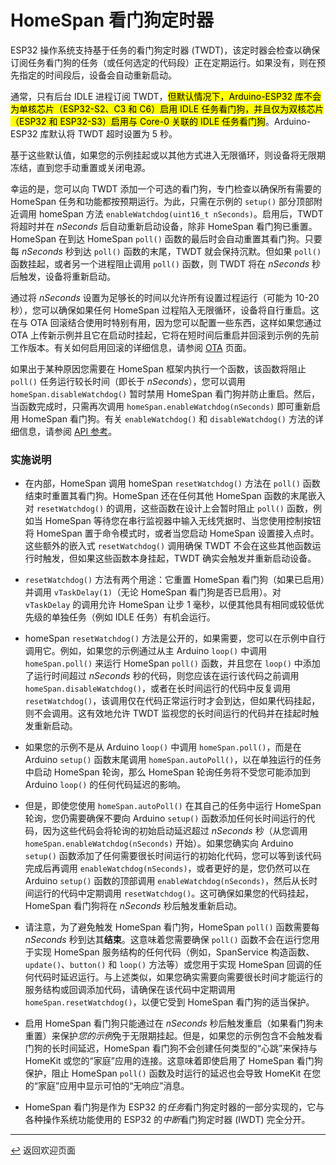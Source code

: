 <!-- 原文时间：2025.2.9，校对时间：校对时间：2025.4.9 -->

# HomeSpan 看门狗定时器

ESP32 操作系统支持基于任务的看门狗定时器 (TWDT)，该定时器会检查以确保订阅任务看门狗的任务（或任何选定的代码段）正在定期运行。如果没有，则在预先指定的时间段后，设备会自动重新启动。

通常，只有后台 IDLE 进程订阅 TWDT，<mark>但默认情况下，Arduino-ESP32 库不会为单核芯片（ESP32-S2、C3 和 C6）启用 IDLE 任务看门狗，并且仅为双核芯片（ESP32 和 ESP32-S3）启用与 Core-0 关联的 IDLE 任务看门狗</mark>。Arduino-ESP32 库默认将 TWDT 超时设置为 5 秒。

基于这些默认值，如果您的示例挂起或以其他方式进入无限循环，则设备将无限期冻结，直到您手动重置或关闭电源。

幸运的是，您可以向 TWDT 添加一个可选的看门狗，专门检查以确保所有需要的 HomeSpan 任务和功能都按预期运行。为此，只需在示例的 `setup()` 部分顶部附近调用 homeSpan 方法 `enableWatchdog(uint16_t nSeconds)`。启用后，TWDT 将超时并在 *nSeconds* 后自动重新启动设备，除非 HomeSpan 看门狗已重置。HomeSpan 在到达 HomeSpan `poll()` 函数的最后时会自动重置其看门狗。只要每 *nSeconds* 秒到达 `poll()` 函数的末尾，TWDT 就会保持沉默。但如果 `poll()` 函数挂起，或者另一个进程阻止调用 `poll()` 函数，则 TWDT 将在 *nSeconds* 秒后触发，设备将重新启动。

通过将 *nSeconds* 设置为足够长的时间以允许所有设置过程运行（可能为 10-20 秒），您可以确保如果任何 HomeSpan 过程陷入无限循环，设备将自行重启。这在与 OTA 回滚结合使用时特别有用，因为您可以配置一些东西，这样如果您通过 OTA 上传新示例并且它在启动时挂起，它将在短时间后重启并回滚到示例的先前工作版本。有关如何启用回滚的详细信息，请参阅 [OTA](OTA.md) 页面。

如果出于某种原因您需要在 HomeSpan 框架内执行一个函数，该函数将阻止 `poll()` 任务运行较长时间（即长于 *nSeconds*），您可以调用 `homeSpan.disableWatchdog()` 暂时禁用 HomeSpan 看门狗并防止重启。然后，当函数完成时，只需再次调用 `homeSpan.enableWatchdog(nSeconds)` 即可重新启用 HomeSpan 看门狗。有关 `enableWatchdog()` 和 `disableWatchdog()` 方法的详细信息，请参阅 [API 参考](Reference.md)。

### 实施说明

* 在内部，HomeSpan 调用 homeSpan `resetWatchdog()` 方法在 `poll()` 函数结束时重置其看门狗。HomeSpan 还在任何其他 HomeSpan 函数的末尾嵌入对 `resetWatchdog()` 的调用，这些函数在设计上会暂时阻止 `poll()` 函数，例如当 HomeSpan 等待您在串行监视器中输入无线凭据时、当您使用控制按钮将 HomeSpan 置于命令模式时，或者当您启动 HomeSpan 设置接入点时。这些额外的嵌入式 `resetWatchdog()` 调用确保 TWDT 不会在这些其他函数运行时触发，但如果这些函数本身挂起，TWDT 确实会触发并重新启动设备。

* `resetWatchdog()` 方法有两个用途：它重置 HomeSpan 看门狗（如果已启用）并调用 `vTaskDelay(1)`（无论 HomeSpan 看门狗是否已启用）。对 `vTaskDelay` 的调用允许 HomeSpan 让步 1 毫秒，以便其他具有相同或较低优先级的单独任务（例如 IDLE 任务）有机会运行。

* homeSpan `resetWatchdog()` 方法是公开的，如果需要，您可以在示例中自行调用它。例如，如果您的示例通过从主 Arduino `loop()` 中调用 `homeSpan.poll()` 来运行 HomeSpan `poll()` 函数，并且您在 `loop()` 中添加了运行时间超过 *nSeconds* 秒的代码，则您应该在运行该代码之前调用 `homeSpan.disableWatchdog()`，或者在长时间运行的代码中反复调用 `resetWatchdog()`，该调用仅在代码正常运行时才会到达，但如果代码挂起，则不会调用。这有效地允许 TWDT 监视您的长时间运行的代码并在挂起时触发重新启动。

* 如果您的示例不是从 Arduino `loop()` 中调用 `homeSpan.poll()`，而是在 Arduino `setup()` 函数末尾调用 `homeSpan.autoPoll()`，以在单独运行的任务中启动 HomeSpan 轮询，那么 HomeSpan 轮询任务将不受您可能添加到 Arduino `loop()` 的任何代码延迟的影响。

* 但是，即使您使用 `homeSpan.autoPoll()` 在其自己的任务中运行 HomeSpan 轮询，您仍需要确保不要向 Arduino `setup()` 函数添加任何长时间运行的代码，因为这些代码会将轮询的初始启动延迟超过 *nSeconds* 秒（从您调用 `homeSpan.enableWatchdog(nSeconds)` 开始）。如果您确实向 Arduino `setup()` 函数添加了任何需要很长时间运行的初始化代码，您可以等到该代码完成后再调用 `enableWatchdog(nSeconds)`，或者更好的是，您仍然可以在 Arduino `setup()` 函数的顶部调用 `enableWatchdog(nSeconds)`，然后从长时间运行的代码中定期调用 `resetWatchdog()`。这可确保如果您的代码挂起，HomeSpan 看门狗将在 *nSeconds* 秒后触发重新启动。

* 请注意，为了避免触发 HomeSpan 看门狗，HomeSpan `poll()` 函数需要每 *nSeconds* 秒到达其**结束**。这意味着您需要确保 `poll()` 函数不会在运行您用于实现 HomeSpan 服务结构的任何代码（例如，SpanService 构造函数、`update()`、`button()` 和 `loop()` 方法等）或您用于实现 HomeSpan 回调的任何代码时延迟运行。与上述类似，如果您确实需要向需要很长时间才能运行的服务结构或回调添加代码，请确保在该代码中定期调用 `homeSpan.resetWatchdog()`，以便它受到 HomeSpan 看门狗的适当保护。

* 启用 HomeSpan 看门狗只能通过在 *nSeconds* 秒后触发重启（如果看门狗未重置）来保护*您的示例*免于无限期挂起。但是，如果您的示例包含不会触发看门狗的长时间延迟，HomeSpan 看门狗不会创建任何类型的“心跳”来保持与 HomeKit 或您的“家庭”应用的连接。这意味着即使启用了 HomeSpan 看门狗保护，阻止 HomeSpan `poll()` 函数及时运行的延迟也会导致 HomeKit 在您的“家庭”应用中显示可怕的“无响应”消息。

* HomeSpan 看门狗是作为 ESP32 的*任务*看门狗定时器的一部分实现的，它与各种操作系统功能使用的 ESP32 的*中断*看门狗定时器 (IWDT) 完全分开。

---

[↩️](../README.md#resources) 返回欢迎页面

